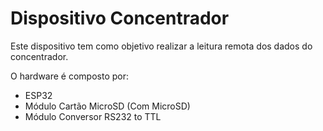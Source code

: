 # Dispositivo Concentrador

Este dispositivo tem como objetivo realizar a leitura remota dos dados do concentrador.

O hardware é composto por:
  - ESP32
  - Módulo Cartão MicroSD (Com MicroSD)
  - Módulo Conversor RS232 to TTL
  
 
